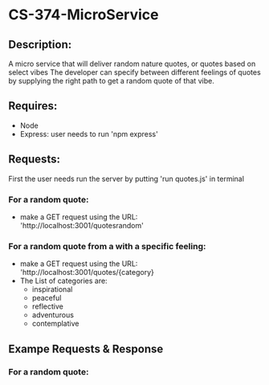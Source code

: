 # CS-374-MicroService
## Description:
A micro service that will deliver random nature quotes, or quotes based on select vibes
The developer can specify between different feelings of quotes by supplying the right path to get a random quote of that vibe.

## Requires:
 - Node
 - Express: user needs to run 'npm express'
## Requests:
First the user needs run the server by putting 'run quotes.js' in terminal

### For a random quote:
- make a GET request using the URL:  'http://localhost:3001/quotesrandom'
### For a random quote from a with a specific feeling:
- make a GET request using the URL: 'http://localhost:3001/quotes/{category}
 - The List of categories are:
    - inspirational
    - peaceful
    - reflective
    - adventurous
    - contemplative
## Exampe Requests & Response
### For a random quote:


